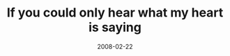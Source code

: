 ---
layout: base.njk
title : 'If you could only hear what my heart is saying' 
view_title : 'If you could only hear what my heart is saying' 
year : '2008' 
date : '2008-02-22' 
img_file : '/drawing/ifyoucouldonlyhearwhatmyheartissaying.png' 
html_file : 'ifyoucouldonlyhearwhatmyheartissaying' 
next_html : 'imtiredofbeingalone.html' 
year_order : '82' 
permalink : "title/{{html_file}}.html"
---